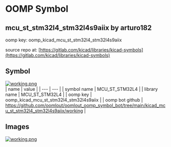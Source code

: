 # OOMP Symbol  
## mcu_st_stm32l4_stm32l4s9aiix  by arturo182  
  
oomp key: oomp_kicad_mcu_st_stm32l4_stm32l4s9aiix  
  
source repo at: [https://gitlab.com/kicad/libraries/kicad-symbols](https://gitlab.com/kicad/libraries/kicad-symbols)  
## Symbol  
  
[![working.png](working_600.png)](working.png)  
| name | value | 
| --- | --- | 
| symbol name | MCU_ST_STM32L4 | 
| library name | MCU_ST_STM32L4 | 
| oomp key | oomp_kicad_mcu_st_stm32l4_stm32l4s9aiix | 
| oomp bot github | https://github.com/oomlout/oomlout_oomp_symbol_bot/tree/main/kicad_mcu_st_stm32l4_stm32l4s9aiix/working | 
## Images  
  
[![working.png](working_140.png)](working.png)  
